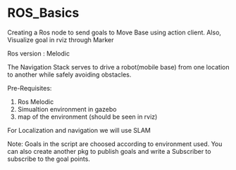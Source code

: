# ROS_Basics

Creating a Ros node to send goals to Move Base using action client. Also, Visualize goal in rviz through Marker 

Ros version : Melodic

The Navigation Stack serves to drive a robot(mobile base) from one location to another while safely avoiding obstacles.

Pre-Requisites: 
1. Ros Melodic
2. Simualtion environment in gazebo
3. map of the environment (should be seen in rviz)

For Localization and navigation we will use SLAM

Note: Goals in the script are choosed according to environment used. You can also create another pkg to publish goals and write a Subscriber to subscribe to the goal points.  
